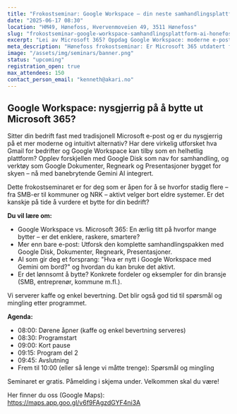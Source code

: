 ```yaml
---
title: "Frokostseminar: Google Workspace – din neste samhandlingsplattform med AI?"
date: "2025-06-17 08:30"
location: "HM49, Hønefoss, Hvervenmoveien 49, 3511 Hønefoss"
slug: "frokostseminar-google-workspace-samhandlingsplattform-ai-honefoss"
excerpt: "Lei av Microsoft 365? Oppdag Google Workspace: moderne e-post (Gmail for bedrift), samhandling med Disk & Dokumenter, pluss AI. For SMB, kommuner m.fl. i Hønefoss."
meta_description: "Hønefoss frokostseminar: Er Microsoft 365 utdatert for din bedrift? Se Google Workspace for e-post, samhandling (Disk, Dokumenter) og AI."
image: "/assets/img/seminars/banner.png"
status: "upcoming"
registration_open: true
max_attendees: 150
contact_person_email: "kenneth@akari.no"
---
```


## Google Workspace: nysgjerrig på å bytte ut Microsoft 365?

Sitter din bedrift fast med tradisjonell Microsoft e-post og er du nysgjerrig på et mer moderne og intuitivt alternativ? Har dere virkelig utforsket hva Gmail for bedrifter og Google Workspace kan tilby som en helhetlig plattform? Opplev forskjellen med Google Disk som nav for samhandling, og verktøy som Google Dokumenter, Regneark og Presentasjoner bygget for skyen – nå med banebrytende Gemini AI integrert.

Dette frokostseminaret er for deg som er åpen for å se hvorfor stadig flere – fra SMB-er til kommuner og NRK – aktivt velger bort eldre systemer. Er det kanskje på tide å vurdere et bytte for din bedrift?

**Du vil lære om:**

* Google Workspace vs. Microsoft 365: En ærlig titt på hvorfor mange bytter – er det enklere, raskere, smartere?
* Mer enn bare e-post: Utforsk den komplette samhandlingspakken med Google Disk, Dokumenter, Regneark, Presentasjoner.
* AI som gir deg et forsprang: "Hva er nytt i Google Workspace med Gemini om bord?" og hvordan du kan bruke det aktivt.
* Er det lønnsomt å bytte? Konkrete fordeler og eksempler for din bransje (SMB, entreprenør, kommune m.fl.).

Vi serverer kaffe og enkel bevertning. Det blir også god tid til spørsmål og mingling etter programmet.

**Agenda:**

* 08:00: Dørene åpner (kaffe og enkel bevertning serveres)
* 08:30: Programstart
* 09:00: Kort pause
* 09:15: Program del 2
* 09:45: Avslutning
* Frem til 10:00 (eller så lenge vi måtte trenge): Spørsmål og mingling

Seminaret er gratis. Påmelding i skjema under.
Velkommen skal du være!


Her finner du oss (Google Maps): https://maps.app.goo.gl/v6f9FAgzdGYF4ni3A
